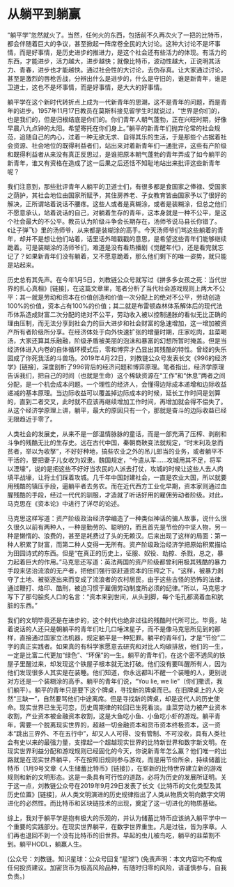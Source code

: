 # 从躺平到躺赢

“躺平学”忽然就火了。当然，任何火的东西，包括前不久再次火了一把的比特币，都会伴随着巨大的争议，甚至掀起一阵席卷全民的大讨论。这种大讨论不是坏事情，而是好事情，是历史进步的推进力，是这个社会还有些活力的体现。有活力的东西，才能进步，活力越大，进步越快；就像比特币，波动性越大，正说明其活力、青春，进步也才能越快。通过社会性的大讨论，去伪存真。让大家通过讨论，甚至是激烈的唇枪舌战，分辨出什么是进步的，什么是守旧的，谁是新青年，谁是卫道士，这也不是坏事情，而是好事情，是大大的好事情。

躺平学在这个新时代转折点上成为一代新青年的思潮，这不是青年的问题，而是青年的进步。1957年11月17日教员在莫斯科接见留学生时就说过，“世界是你们的，也是我们的，但是归根结底是你们的。你们青年人朝气蓬勃，正在兴旺时期，好像早晨八九点钟的太阳。希望寄托在你们身上。”躺平的新青年们抛弃伦常的社会规范，追随自己的内心，过着一种无欲无求、自得其乐的生活，于是那些个占据着社会资源、社会地位的既得利益者们，站出来对着新青年们一通批评，这些有产阶级和既得利益者从来没有真正反思过，是谁把原本朝气蓬勃的青年弄成了如今躺平的新青年，谁又有资格在造成了这一后果之后还恬不知耻地站出来批评这些新青年呢？

我们注意到，那些批评青年人躺平的卫道士们，有很多都是食国家之俸禄、受国家之荫护，其社会地位由国家所赋予，其住房养老、子女教育皆由国家予以了很好的解决，正所谓站着说话不腰疼。这些人或者是真糊涂，或者是装糊涂，但总之他们不愿意承认，站着说话的自己，对躺着生存的青年，这本身就是一种不公平，是这个社会最大的不公平。教员认为阶级斗争会长期存在，汤师爷说马县长你错了。《让子弹飞》里的汤师爷，从来都是装糊涂的高手。今天汤师爷们骂这些躺着的青年，却并不是想让他们站着，话里话外暗戳戳的意思，是希望这些青年们能够继续跪着。可是装糊涂的汤师爷们，难道是没有看热播剧《觉醒年代》，还是看完就忘记了？如果新青年们没有躺着，又不愿意跪着，那么他们剩下的唯一姿势，就只能是站起来。

历史总有其先声。在今年1月5日，刘教链公众号就写过《拼多多女孩之死：当代世界的扎心真相》\[链接\]，在这篇文章里，笔者分析了当代社会游戏规则上两大不公平：其一就是劳动和资本在价值创造和价值一次分配上的绝对不公平，劳动创造100%的价值，资本占有100%的价值；其二就是布雷顿森林体系解体后的现代法币体系造成财富二次分配的绝对不公平，劳动收入被以控制通胀的看似无比正确的理由压制，而无法分享到社会力的巨大进步和社会财富的急速增加，这一增加被资产所有者阶级所分享。在经济体处于向外快速扩张的增量时期，庄家吃肉，韭菜喝汤，大家还算其乐融融，阶级矛盾被美丽的泡沫和暴富的幻想所暂时掩盖。但是当经济体进入内卷的自体循环模式后，零和博弈才凸显出其残酷的特性。曾经的失乐园成了你死我活的斗兽场。2019年4月22日，刘教链公众号发表长文《996的经济学》\[链接\]，深度剖析了996背后的经济问题和博弈原理。笔者指出，经济学原理告诉我们，把自己的时间（也就是生命）这个稀缺资源在“工作”和“休息”两者之间分配，是一个机会成本问题。一个理性的经济人，会懂得边际成本递增和边际收益递减的基本原理。当边际收益可以覆盖掉边际成本的时候，延长工作时间是划算的，直到二者交叉，此时就不应该再继续增加工作时间，再增加就会得不偿失了。从这个经济学原理上讲，躺平，最大的原因只有一个，那就是奋斗的边际收益已经无限趋近于零了。

人类社会的发展史，从来不是一部温情脉脉的童话，而是一部充满了压榨、剥削和斗争的残酷无比的生存史。远在古代中国，秦朝商鞅变法就规定，“时末利及怠而贫者，举以为收孥”，不好好种地，搞些农业之外的吊儿郎当的业务，或者躺平不干活的，要把妻子儿女收为奴隶。魏国规定，“今遣从军……攻城用其不足，将军以湮壕”，说的是把这些不好好当农民的人派去打仗，攻城的时候让这些人去人肉填平战壕，让将士们踩着攻城。几千年中国封建社会，一直是农业大国，所以就要用残酷的镇压手段，逼躺平者去务农。而在近代西方工业化早期，资本家则通过血腥残酷的手段，经过一代代的驯服，才造就了听话好用的雇佣劳动者阶级。对此，马克思在《资本论》中进行了详尽的论述。

马克思这样写道：资产阶级政治经济学编造了一种类似神话的骗人故事，说什么很久很久以前有两种人，一种是勤劳的、聪明的，而且首先是节俭的中坚人物，另一种是懒惰的、浪费的，甚至是耗费过了头的无赖汉。后来出现了这样的局面：第一种人积累了财富，而第二种人变得一无所有。资产阶级政治经济学把原始积累描绘为田园诗式的东西。但是“在真正的历史上，征服、奴役、劫掠、杀戮，总之，暴力起着巨大的作用。”马克思还写道：英法两国的资产阶级都曾利用极其残酷的暴力手段来惩治流浪的无产者，把他们强行驱赶道资本的压榨之下。“这样，被暴力剥夺了土地、被驱逐出来而变成了流浪者的农村居民，由于这些古怪的恐怖的法律，通过鞭打、烙印、酷刑，被迫习惯于雇佣劳动制度所必须的纪律。”所以，马克思才写下了那句脍炙人口的名言：“资本来到世间，从头到脚，每个毛孔都滴着血和肮脏的东西。”

我们的文明毕竟还是在进步的，这个时代也绝非过往的残酷时代所可比。毕竟，站着说话的人还只是朝躺平的青年们吐几口唾沫星子，而不是像马克思所见到的那样，直接通过国家立法机器，规定躺平是一种犯罪。躺平的青年们，才是“节俭”二字的真正实践者。如果真的有科学家愿意去研究和对比人均碳排放，他们的一生，一定是比富二代更加“绿色”、“环保”的一生。躺平的青年们，在这个密不透风的铁屋子里醒过来，却发现这个铁屋子根本就无法打破。他们没有要叫醒所有人，因为他们发现很多人其实是在装睡。他们知道，你永远都叫不醒一个装睡的人，更别说对方还是一个装糊涂的高手。躺平的青年们说，“You lie, we lie”（你们撒谎，我们躺平）。躺平的青年只是要下这个牌桌，寻找新的牌桌而已。在旧牌桌上的人突然“三缺一”，自然要骂他们中途离席。但是寻找新的牌桌，却是这代人的历史使命。现实世界已生无可恋，历史周期律的轮回已生死看淡。韭菜劳动力被产业资本收割，产业资本被金融资本收割，这是大鱼吃小鱼、小鱼吃小虾的游戏。躺平青年，需要一个脱离现实世界的，超越一切金融资本和货币资本终极资本，这一资本“跳出三界外、不在五行中”，却又人人可得、没有管制、不可没收，具有人类社会有史以来的最强力量，支撑起一个超越现实世界的比特新世界和数字新文明。在现实世界利益分配和游戏规则已经固化的今天，你说新青年怎么赢？他们唯一的出路就是在现实世界躺平，不在按照旧规则参与游戏，而是用节俭所余，持续储蓄比特币（1月9号文章《人生储蓄比特币》\[链接\]），在崭新的比特世界建立新的游戏规则和新的文明形态。这是一条具有可行性的道路，必将为历史的发展所证明。关于这一点，刘教链公众号在2019年9月29日发表了长文《比特币的文化类型及其历史位置》\[链接\]，从人类文明演进的历史规律指出了人类从物质文明向数字文明进化的必然性。而比特币和区块链技术的出现，奠定了这一切进化的物质基础。

综上，我对于躺平学是抱有极大的乐观的，并认为储蓄比特币应该纳入躺平学中一个重要的实践部分。在现实世界躺平，在数字世界重生。凡是过往，皆为序章。人们再也退回不到一个没有比特币的旧世界。早起的虫儿被鸟吃，躺平的韭菜割不到。躺平HODL，躺赢人生。

\(公众号：刘教链。知识星球：公众号回复“星球”\)  \(免责声明：本文内容均不构成任何投资建议。加密货币为极高风险品种，有随时归零的风险，请谨慎参与，自我负责。\)

